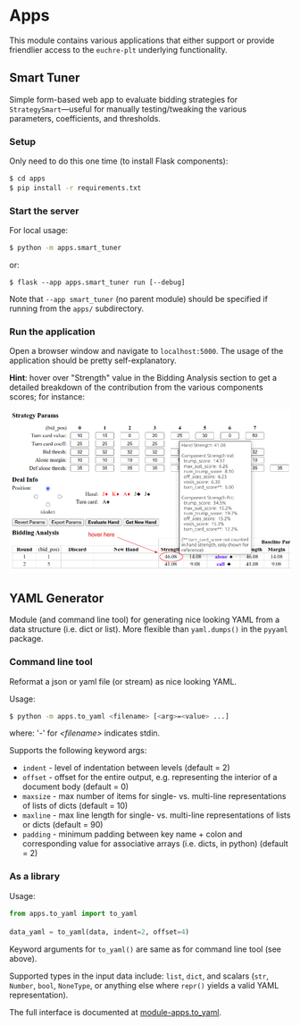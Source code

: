 # Apps

This module contains various applications that either support or provide friendlier access
to the `euchre-plt` underlying functionality.

## Smart Tuner

Simple form-based web app to evaluate bidding strategies for `StrategySmart`—useful
for manually testing/tweaking the various parameters, coefficients, and thresholds.

### Setup

Only need to do this one time (to install Flask components):

```bash
$ cd apps
$ pip install -r requirements.txt
```

### Start the server

For local usage:

```bash
$ python -m apps.smart_tuner
```

or:

```
$ flask --app apps.smart_tuner run [--debug]
```

Note that `--app smart_tuner` (no parent module) should be specified if running from the
`apps/` subdirectory.

### Run the application

Open a browser window and navigate to `localhost:5000`.  The usage of the application
should be pretty self-explanatory.

**Hint**: hover over "Strength" value in the Bidding Analysis section to get a detailed
breakdown of the contribution from the various components scores; for instance:

![Strength details](resources/strength_details.png)

## YAML Generator

Module (and command line tool) for generating nice looking YAML from a data structure
(i.e. dict or list).  More flexible than `yaml.dumps()` in the `pyyaml` package.

### Command line tool

Reformat a json or yaml file (or stream) as nice looking YAML.

Usage:

```bash
$ python -m apps.to_yaml <filename> [<arg>=<value> ...]
```

where: '-' for *\<filename>* indicates stdin.

Supports the following keyword args:

- `indent` - level of indentation between levels (default = 2)
- `offset` - offset for the entire output, e.g. representing the interior of a
  document body (default = 0)
- `maxsize` - max number of items for single- vs. multi-line representations of
  lists of dicts (default = 10)
- `maxline` - max line length for single- vs. multi-line representations of lists or
  dicts (default = 90)
- `padding` - minimum padding between key name + colon and corresponding value for
  associative arrays (i.e. dicts, in python) (default = 2)

### As a library

Usage:

```python
from apps.to_yaml import to_yaml

data_yaml = to_yaml(data, indent=2, offset=4)
```

Keyword arguments for `to_yaml()` are same as for command line tool (see above).

Supported types in the input data include: `list`, `dict`, and scalars (`str`,
`Number`, `bool`, `NoneType`, or anything else where `repr()` yields a valid
YAML representation).

The full interface is documented at [module-apps.to_yaml](https://crashka.github.io/euchre-plt/_build/html/apps.html#module-apps.to_yaml).
